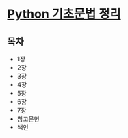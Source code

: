# [Python 기초문법 정리](https://github.com/NAM-IL/Python_Basic/tree/main/bookPython)

## 목차

- 1장
- 2장
- 3장
- 4장
- 5장
- 6장
- 7장
- 참고문헌
- 색인
